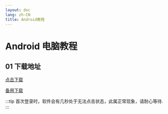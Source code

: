 ```yaml
---
layout: doc
lang: zh-CN
title: Android教程
---
```


# Android 电脑教程

## 01 下载地址

[点击下载](https://assets.xn--xkru27h5fjrwm.com:9999/t/Digilink.apk)

<!-- [点击下载](https://assets.tyro.wiki/t/Digilink.apk) -->

[备用下载](http://154.23.241.39:9008/t/Digilink.apk)

:::tip
首次登录时，软件会有几秒处于无法点击状态，此属正常现象，请耐心等待.
:::